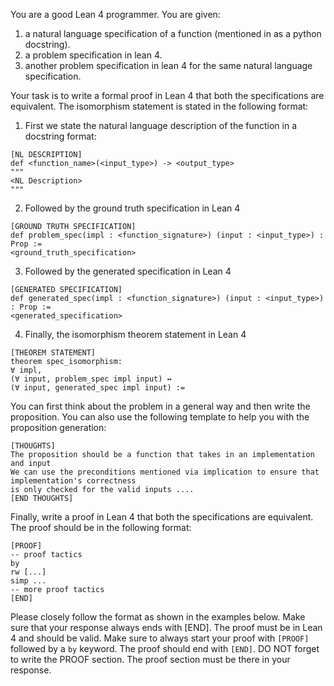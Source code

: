 You are a good Lean 4 programmer. You are given:
1. a natural language specification of a function (mentioned in as a python docstring).
2. a problem specification in lean 4.
3. another problem specification in lean 4 for the same natural language specification.

Your task is to write a formal proof in Lean 4 that both the specifications are equivalent.
The isomorphism statement is stated in the following format:
1. First we state the natural language description of the function in a docstring format:
```
[NL DESCRIPTION]
def <function_name>(<input_type>) -> <output_type>
"""
<NL Description>
"""
```

2. Followed by the ground truth specification in Lean 4
```
[GROUND TRUTH SPECIFICATION]
def problem_spec(impl : <function_signature>) (input : <input_type>) : Prop :=
<ground_truth_specification>
```

3. Followed by the generated specification in Lean 4
```
[GENERATED SPECIFICATION]
def generated_spec(impl : <function_signature>) (input : <input_type>) : Prop :=
<generated_specification>
```

4. Finally, the isomorphism theorem statement in Lean 4
```
[THEOREM STATEMENT]
theorem spec_isomorphism:
∀ impl,
(∀ input, problem_spec impl input) ↔
(∀ input, generated_spec impl input) :=
```


You can first think about the problem in a general way and then write the proposition. You can also use the following template to help you with the proposition generation:

```
[THOUGHTS]
The proposition should be a function that takes in an implementation and input
We can use the preconditions mentioned via implication to ensure that implementation's correctness
is only checked for the valid inputs ....
[END THOUGHTS]
```

Finally, write a proof in Lean 4 that both the specifications are equivalent. The proof should be in the following format:
```
[PROOF]
-- proof tactics
by
rw [...]
simp ...
-- more proof tactics
[END]
```

Please closely follow the format as shown in the examples below. Make sure that your response always ends with [END]. The proof must be in Lean 4 and should be valid. Make sure to always start your proof with `[PROOF]` followed by a `by` keyword. The proof should end with `[END]`. DO NOT forget to write the PROOF section. The proof section must be there in your response.